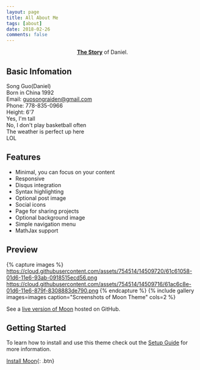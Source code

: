 ```yaml
---
layout: page
title: All About Me
tags: [about]
date: 2018-02-26
comments: false
---
```

    
<center><a href="https://github.com/RyogiShikii"><b>The Story</b></a> of Daniel.</center>

## Basic Infomation
Song Guo(Daniel)</br>
Born in China 1992</br>
Email: guosongraiden@gmail.com</br>
Phone: 778-835-0966</br>
Height: 6'7</br>
Yes, I'm tall</br>
No, I don't play basketball often</br>
The weather is perfect up here</br>
LOL

## Features
* Minimal, you can focus on your content
* Responsive
* Disqus integration
* Syntax highlighting
* Optional post image
* Social icons
* Page for sharing projects
* Optional background image
* Simple navigation menu
* MathJax support

## Preview

{% capture images %}
    https://cloud.githubusercontent.com/assets/754514/14509720/61c61058-01d6-11e6-93ab-0918515ecd56.png
    https://cloud.githubusercontent.com/assets/754514/14509716/61ac6c8e-01d6-11e6-879f-8308883de790.png
{% endcapture %}
{% include gallery images=images caption="Screenshots of Moon Theme" cols=2 %}

See a [live version of Moon](http://taylantatli.github.io/Moon) hosted on GitHub.

## Getting Started

To learn how to install and use this theme check out the [Setup Guide](http://taylantatli.me/Moon/moon-theme/) for more information.
      
[Install Moon](https://github.com/TaylanTatli/Moon){: .btn}
